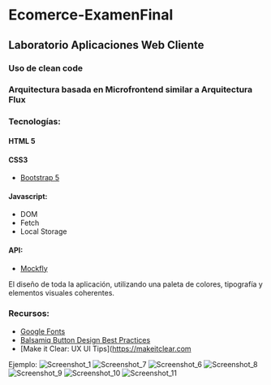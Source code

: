# Ecomerce-ExamenFinal

## Laboratorio Aplicaciones Web Cliente

### Uso de clean code

### Arquitectura basada en Microfrontend similar a Arquitectura Flux

### Tecnologías:

#### HTML 5

#### CSS3  
- [Bootstrap 5](https://getbootstrap.com/)

#### Javascript: 
- DOM
- Fetch
- Local Storage

#### API:
- [Mockfly](https://app.mockfly.dev/)

El diseño de toda la aplicación, utilizando una paleta de colores, tipografía y elementos visuales coherentes.

### Recursos:
- [Google Fonts](https://fonts.google.com/)
- [Balsamiq Button Design Best Practices](https://balsamiq.com/learn/articles/button-design-best-practices/)
- [Make it Clear: UX UI Tips](https://makeitclear.com

Ejemplo:
![Screenshot_1](https://github.com/user-attachments/assets/b5584646-0bc7-43b2-8168-00f9a4116acc)
![Screenshot_7](https://github.com/user-attachments/assets/2ea7c7d6-7634-495a-9a1a-b892b40b0428)
![Screenshot_6](https://github.com/user-attachments/assets/906d8609-dfb1-48fb-8080-d83dd745f212)
![Screenshot_8](https://github.com/user-attachments/assets/b27af218-3f5d-40bb-a145-d307a9c98bcf)
![Screenshot_9](https://github.com/user-attachments/assets/688bf895-e2a5-4ce0-8cd1-559bae288579)
![Screenshot_10](https://github.com/user-attachments/assets/87bd1f2e-c9d5-496e-b8fc-aac2c5d5aff3)
![Screenshot_11](https://github.com/user-attachments/assets/215451c3-2736-41d8-831c-343170f6d5b3)
